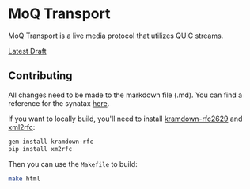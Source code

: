 # MoQ Transport
MoQ Transport is a live media protocol that utilizes QUIC streams.

[Latest Draft](https://moq-wg.github.io/moq-transport/draft-ietf-moq-transport.html)


## Contributing
All changes need to be made to the markdown file (.md). You can find a reference
for the synatax [here](https://kramdown.gettalong.org/syntax.html).

If you want to locally build, you'll need to install
[kramdown-rfc2629](https://github.com/cabo/kramdown-rfc) and
[xml2rfc](https://github.com/ietf-tools/xml2rfc):

```bash
gem install kramdown-rfc
pip install xm2rfc
```

Then you can use the `Makefile` to build:

```bash
make html
```
